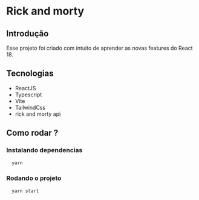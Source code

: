 # Rick and morty

## Introdução

Esse projeto foi criado com intuito de aprender as novas features do React 18.


## Tecnologias

- ReactJS
- Typescript
- Vite
- TailwindCss
- rick and morty api

## Como rodar ?


### Instalando dependencias

```bash
  yarn
```

### Rodando o projeto

```bash
  yarn start
```

